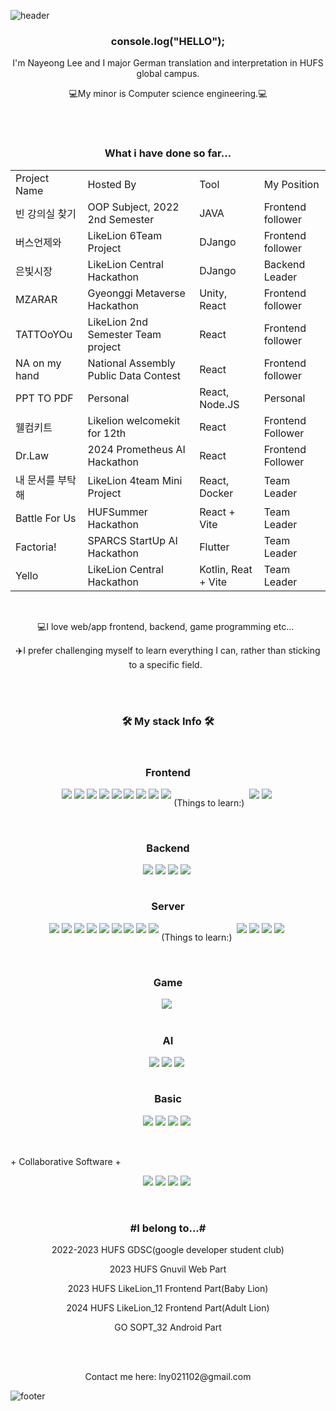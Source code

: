 ![header](https://capsule-render.vercel.app/api?type=waving&color=auto&height=200&section=header&text=HUFS%20Germany%20Computer%20Nayeong&fontSize=50&animation=twinkling&text-color=black)

<h3 align="center"><b>console.log("HELLO");</b></h3>

<p align="center">I'm Nayeong Lee and I major German translation and interpretation in HUFS global campus.</p>
<p align="center">💻My minor is Computer science engineering.💻</p>
<br>
<br>

<table align="center">
  <h3 align="center"><b>What i have done so far...</b></h3>
  <tr>
    <td>Project Name</td>
    <td>Hosted By</td>
     <td>Tool</td>
    <td>My Position</td>
  </tr>
  <tr>
    <td>빈 강의실 찾기</td>
    <td>OOP Subject, 2022 2nd Semester</td>
     <td>JAVA</td>
    <td>Frontend follower</td>
  </tr>
  <tr>
    <td>버스언제와</td>
    <td>LikeLion 6Team Project</td>
     <td>DJango</td>
    <td>Frontend follower</td>
  </tr>
  <tr>
    <td>은빛시장</td>
    <td>LikeLion Central Hackathon</td>
     <td>DJango</td>
    <td>Backend Leader</td>
  </tr>
  <tr>
    <td>MZARAR</td>
    <td>Gyeonggi Metaverse Hackathon</td>
     <td>Unity, React</td>
    <td>Frontend follower</td>
  </tr>
  <tr>
    <td>TATTOoYOu</td>
    <td>LikeLion 2nd Semester Team project</td>
     <td>React</td>
    <td>Frontend follower</td>
  </tr>
   <tr>
    <td>NA on my hand</td>
    <td>National Assembly Public Data Contest</td>
     <td>React</td>
    <td>Frontend follower</td>
  </tr>
  <tr>
    <td>PPT TO PDF</td>
    <td>Personal</td>
     <td>React, Node.JS</td>
    <td>Personal</td>
  </tr>
   <tr>
    <td>웰컴키트</td>
    <td>Likelion welcomekit for 12th</td>
     <td>React</td>
    <td>Frontend Follower</td>
  </tr>
   <tr>
    <td>Dr.Law</td>
    <td>2024 Prometheus AI Hackathon</td>
     <td>React</td>
    <td>Frontend Follower</td>
  </tr>
   <tr>
    <td>내 문서를 부탁해</td>
    <td>LikeLion 4team Mini Project</td>
     <td>React, Docker</td>
    <td>Team Leader</td>
  </tr>
   <tr>
    <td>Battle For Us</td>
    <td>HUFSummer Hackathon</td>
     <td>React + Vite</td>
    <td>Team Leader</td>
  </tr>
    <tr>
    <td>Factoria!</td>
    <td>SPARCS StartUp AI Hackathon</td>
     <td>Flutter</td>
    <td>Team Leader</td>
  </tr>
   <tr>
    <td>Yello</td>
    <td>LikeLion Central Hackathon</td>
     <td>Kotlin, Reat + Vite</td>
    <td>Team Leader</td>
  </tr>
</table>

<br>

<p align="center">💻I love web/app frontend, backend, game programming etc...&nbsp;&nbsp;</p>
<p align="center">✈️I prefer challenging myself to learn everything I can, rather than sticking to a specific field.&nbsp;&nbsp;</p>

<br>
<br>

<h3 align="center"><b>🛠 My stack Info 🛠</b></h3>
</br>

<h3 align="center"><b>Frontend</b></h3>
<div style="display: flex; justify-content: center;" align="center">
<img src="https://img.shields.io/badge/HTML-orange?style=flat-square&logo=HTML&logoColor=white"/>&nbsp
<img src="https://img.shields.io/badge/Javascript-yellow?style=flat-square&logo=Javascript&logoColor=white"/>&nbsp 
<img src="https://img.shields.io/badge/CSS3-1572B6?style=flat-square&logo=CSS3&logoColor=white"/> &nbsp
<img src="https://img.shields.io/badge/Flutter-02569B?style=flat-square&logo=Flutter&logoColor=white"/> &nbsp
<img src="https://img.shields.io/badge/dart-0175C2?style=flat-square&logo=dart&logoColor=white"/> &nbsp
<img src="https://img.shields.io/badge/Android-green?style=flat-square&logo=Android&logoColor=white"/> &nbsp
<img src="https://img.shields.io/badge/Kotlin-F48E00?style=flat-square&logo=Kotlin&logoColor=white"/>&nbsp
<img src="https://img.shields.io/badge/React-61DAFB?style=flat-square&logo=React&logoColor=white"/>&nbsp
<img src="https://img.shields.io/badge/styledcomponents-DB7093?style=flat-square&logo=styledcomponents&logoColor=white"/>&nbsp
<p align="center">(Things to learn:)&nbsp;&nbsp;</p>
<img src="https://img.shields.io/badge/typescript-3178C6?style=flat-square&logo=typescript&logoColor=white"/>&nbsp
<img src="https://img.shields.io/badge/vue.js-4FC08D?style=flat-square&logo=vuedotjs&logoColor=white"/>&nbsp
</div>
<br>
<h3 align="center"><b>Backend</b></h3>
<div style="display: flex; justify-content: center;" align="center">
<img src="https://img.shields.io/badge/DJango-092E20?style=flat-square&logo=DJango&logoColor=white"/> &nbsp
<img src="https://img.shields.io/badge/SpringBoot-6DB33F?style=flat-square&logo=SpringBoot&logoColor=white"/> &nbsp
<img src="https://img.shields.io/badge/IntelliJ-000000?style=flat-square&logo=IntelliJ&logoColor=white"/> &nbsp
<img src="https://img.shields.io/badge/Node.js-339933?style=flat-square&logo=Node.js&logoColor=white"/> &nbsp
  </div>
  <br>
<h3 align="center"><b>Server</b></h3>
<div style="display: flex; justify-content: center;" align="center">
<img src="https://img.shields.io/badge/Linux-FCC624?style=flat-square&logo=Linux&logoColor=white"/> &nbsp
<img src="https://img.shields.io/badge/Ubuntu-E95420?style=flat-square&logo=Ubuntu&logoColor=white"/> &nbsp
<img src="https://img.shields.io/badge/amazonaws-232F3E?style=flat-square&logo=amazonaws&logoColor=white"/> &nbsp
<img src="https://img.shields.io/badge/docker-2496ED?style=flat-square&logo=docker&logoColor=white"/> &nbsp
<img src="https://img.shields.io/badge/NaverCloud-03C75A?style=flat-square&logo=NaverCloud&logoColor=white"/> &nbsp
<img src="https://img.shields.io/badge/MySQL-4479A1?style=flat-square&logo=MySQL&logoColor=white"/> &nbsp
<img src="https://img.shields.io/badge/NGINX-009639?style=flat-square&logo=NGINX&logoColor=white"/> &nbsp
<img src="https://img.shields.io/badge/Certbot-0066FF?style=flat-square&logo=Certbot&logoColor=white"/> &nbsp
<img src="https://img.shields.io/badge/MyLocalPhysicalServer-0066FF?style=flat-square&logo=MyLocalPhysicalServer&logoColor=white"/> &nbsp
<p align="center">(Things to learn:)&nbsp;&nbsp;</p>
<img src="https://img.shields.io/badge/Kubernetes-326CE5?style=flat-square&logo=Kubernetes&logoColor=white"/> &nbsp
<img src="https://img.shields.io/badge/Jenkins-D24939?style=flat-square&logo=Jenkins&logoColor=white"/> &nbsp
<img src="https://img.shields.io/badge/Kafka-231F20?style=flat-square&logo=Kafka&logoColor=white"/> &nbsp
<img src="https://img.shields.io/badge/Redis-DC382D?style=flat-square&logo=Redis&logoColor=white"/> &nbsp
  </div>
<br>
  <h3 align="center"><b>Game</b></h3>
<div style="display: flex; justify-content: center;" align="center">
  <img src="https://img.shields.io/badge/Unity-FFFFFF?style=flat-square&logo=Unity&logoColor=white"/> &nbsp
</div>
<br>
 <h3 align="center"><b>AI</b></h3>
<div style="display: flex; justify-content: center;" align="center">
  <img src="https://img.shields.io/badge/PyTorch-EE4C2C?style=flat-square&logo=PyTorch&logoColor=white"/> &nbsp
  <img src="https://img.shields.io/badge/TensorFlow-FF6F00?style=flat-square&logo=TensorFlow&logoColor=white"/> &nbsp
  <img src="https://img.shields.io/badge/GoogleColab-F9AB00?style=flat-square&logo=GoogleColab&logoColor=white"/> &nbsp
</div>
<br>
  <h3 align="center"><b>Basic</b></h3>
<div style="display: flex; justify-content: center;" align="center">
  <img src="https://img.shields.io/badge/Python-blue?style=flat-square&logo=Python&logoColor=white"/> &nbsp
<img src="https://img.shields.io/badge/C-AFEEEE?style=flat-square&logo=C&logoColor=white"/> &nbsp
<img src="https://img.shields.io/badge/C++-00599C?style=flat-square&logo=C++&logoColor=white"/> &nbsp
<img src="https://img.shields.io/badge/Java-092E20?style=flat-square&logo=Java&logoColor=white"/> &nbsp
</div>

  <br>
  <br>

<p align="center" style="display: flex"> + Collaborative Software +</p>
<div style="display: flex; justify-content: center;" align="center">
<img src="https://img.shields.io/badge/GitHub-181717?style=flat-square&logo=GitHub&logoColor=white"/> &nbsp
<img src="https://img.shields.io/badge/Git-F05032?style=flat-square&logo=Git&logoColor=white"/> &nbsp
<img src="https://img.shields.io/badge/Notion-000000?style=flat-square&logo=Notion&logoColor=white"/> &nbsp
<img src="https://img.shields.io/badge/Slack-4A154B?style=flat-square&logo=Slack&logoColor=white"/> &nbsp
  </div>
  
  <br>
  <br>
  
<h3 align="center"> #I belong to...# </h3>
<p align="center"> 2022-2023 HUFS GDSC(google developer student club) </p>
<p align="center"> 2023 HUFS Gnuvil Web Part </p>
<p align="center"> 2023 HUFS LikeLion_11 Frontend Part(Baby Lion) </p>
<p align="center"> 2024 HUFS LikeLion_12 Frontend Part(Adult Lion) </p>
<p align="center"> GO SOPT_32 Android Part </p>




<br>
<br>

  
  <p align="center"> Contact me here: lny021102@gmail.com</p>

![footer](https://capsule-render.vercel.app/api?type=waving&color=auto&height=100&section=footer)
